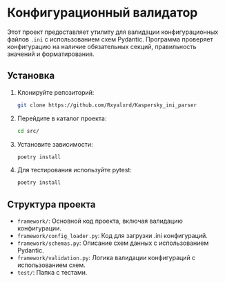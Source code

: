 # Конфигурационный валидатор

Этот проект предоставляет утилиту для валидации конфигурационных файлов `.ini` с использованием схем Pydantic. Программа проверяет конфигурацию на наличие обязательных секций, правильность значений и форматирования.

## Установка

1. Клонируйте репозиторий:

   ```bash
   git clone https://github.com/Rxyalxrd/Kaspersky_ini_parser
   ```

2. Перейдите в каталог проекта:

    ```bash
   cd src/
   ```

3. Установите зависимости:
    ```bash
   poetry install
   ```

4. Для тестирования используйте pytest:
    ```bash
   poetry install
   ```
## Структура проекта

- `framework/`: Основной код проекта, включая валидацию конфигурации.
- `framework/config_loader.py`: Код для загрузки .ini конфигураций.
- `framework/schemas.py`: Описание схем данных с использованием Pydantic.
- `framework/validation.py`: Логика валидации конфигураций с использованием схем.
- `test/`: Папка с тестами.

